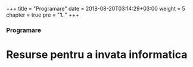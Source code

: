 +++
title = "Programare"
date = 2018-08-20T03:14:29+03:00
weight = 5
chapter = true
pre = "<b>1. </b>"
+++

### Programare

# Resurse pentru a invata informatica